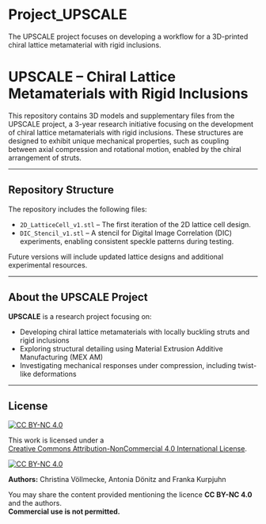 # Project_UPSCALE
The UPSCALE project focuses on developing a workflow for a 3D-printed chiral lattice metamaterial with rigid inclusions.

# UPSCALE – Chiral Lattice Metamaterials with Rigid Inclusions

This repository contains 3D models and supplementary files from the UPSCALE project, a 3-year research initiative focusing on the development of chiral lattice metamaterials with rigid inclusions. These structures are designed to exhibit unique mechanical properties, such as coupling between axial compression and rotational motion, enabled by the chiral arrangement of struts.

---

## Repository Structure

The repository includes the following files:

- `2D_LatticeCell_v1.stl` – The first iteration of the 2D lattice cell design.  
- `DIC_Stencil_v1.stl` – A stencil for Digital Image Correlation (DIC) experiments, enabling consistent speckle patterns during testing.  

Future versions will include updated lattice designs and additional experimental resources.

---

## About the UPSCALE Project

**UPSCALE** is a research project focusing on:
- Developing chiral lattice metamaterials with locally buckling struts and rigid inclusions
- Exploring structural detailing using Material Extrusion Additive Manufacturing (MEX AM)
- Investigating mechanical responses under compression, including twist-like deformations

---

## License

[![CC BY-NC 4.0][cc-by-nc-shield]][cc-by-nc]

This work is licensed under a  
[Creative Commons Attribution-NonCommercial 4.0 International License][cc-by-nc].

[![CC BY-NC 4.0][cc-by-nc-image]][cc-by-nc]

[cc-by-nc]: http://creativecommons.org/licenses/by-nc/4.0/  
[cc-by-nc-image]: https://i.creativecommons.org/l/by-nc/4.0/88x31.png  
[cc-by-nc-shield]: https://img.shields.io/badge/License-CC%20BY--NC%204.0-lightgrey.svg

**Authors:** Christina Völlmecke, Antonia Dönitz and Franka Kurpjuhn

You may share the content provided mentioning the licence **CC BY-NC 4.0** and the authors.  
**Commercial use is not permitted.**
